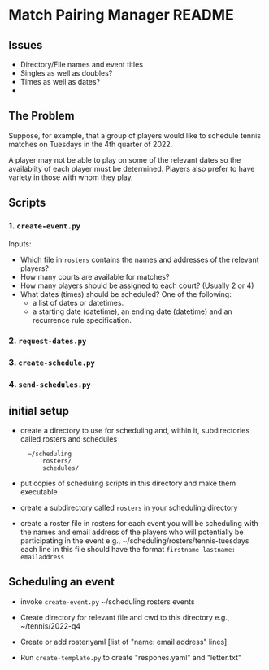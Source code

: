 # Match Pairing Manager README

## Issues

- Directory/File names and event titles
- Singles as well as doubles?
- Times as well as dates?
-



## The Problem

Suppose, for example, that a group of players would like to schedule tennis matches on Tuesdays in the 4th quarter of 2022.


A player may not be able to play on some of the relevant dates so the availablity of each player must be determined. Players also prefer to have variety in those with whom they play.

## Scripts

### 1. `create-event.py`

Inputs:

- Which file in `rosters` contains the names and addresses of the relevant players?
- How many courts are available for matches?
- How many players should be assigned to each court? (Usually 2 or 4)
- What dates (times) should be scheduled? One of the following:
    - a list of dates or datetimes.
    - a starting date (datetime), an ending date (datetime) and an recurrence rule specification.

### 2. `request-dates.py`

### 3. `create-schedule.py`

### 4. `send-schedules.py`

## initial setup
- create a directory to use for scheduling and, within it, subdirectories called rosters and schedules

        ~/scheduling
            rosters/
            schedules/

- put copies of scheduling scripts in this directory and make them executable
- create a subdirectory called `rosters` in your scheduling directory
- create a roster file in rosters for each event you will be scheduling with the names and email address of the players who will potentially be participating in the event
    e.g., ~/scheduling/rosters/tennis-tuesdays
    each line in this file should have the format `firstname lastname: emailaddress`

## Scheduling an event

- invoke `create-event.py`
    ~/scheduling
        rosters
        events

- Create directory for relevant file and cwd to this directory
    e.g., ~/tennis/2022-q4
- Create or add roster.yaml [list of "name: email address" lines]
- Run `create-template.py` to create "respones.yaml" and "letter.txt"
